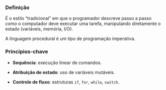 ### **Definição**

É o estilo “tradicional” em que o programador descreve passo a passo _como_ o computador deve executar uma tarefa, manipulando diretamente o estado (variáveis, memória, I/O).

A linguagem procedural é um tipo de programação imperativa.



### **Princípios-chave**

- **Sequência**: execução linear de comandos.
    
- **Atribuição de estado**: uso de variáveis mutáveis.
    
- **Controle de fluxo**: estruturas `if`, `for`, `while`, `switch`.
    